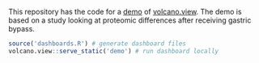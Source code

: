 
This repository has the code for a [demo](https://storage.googleapis.com/volcano-view-demo/index.html) of [volcano.view](https://github.com/mcbg/volcano.view). The demo is based on a study looking at proteomic differences after receiving gastric bypass.


```r
source('dashboards.R') # generate dashboard files
volcano.view::serve_static('demo') # run dashboard locally
```

